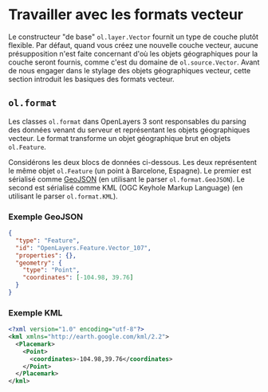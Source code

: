 # Travailler avec les formats vecteur

Le constructeur "de base" `ol.layer.Vector` fournit un type de couche plutôt flexible. Par défaut, quand vous créez une nouvelle couche vecteur, aucune présupposition n'est faite concernant d'où les objets géographiques pour la couche seront fournis, comme c'est du domaine de `ol.source.Vector`.  Avant de nous engager dans le stylage des objets géographiques vecteur, cette section introduit les basiques des formats vecteur.

## `ol.format`

Les classes `ol.format` dans OpenLayers 3 sont responsables du parsing des données venant du serveur et représentant les objets géographiques vecteur. Le format transforme un objet géographique brut en objets `ol.Feature`.

Considérons les deux blocs de données ci-dessous. Les deux représentent le même objet `ol.Feature` (un point à Barcelone, Espagne). Le premier est sérialisé comme [GeoJSON](http://geojson.org>) (en utilisant le parser `ol.format.GeoJSON`). Le second est sérialisé comme KML (OGC Keyhole Markup Language) (en utilisant le parser `ol.format.KML`).

### Exemple GeoJSON

```json
{
  "type": "Feature",
  "id": "OpenLayers.Feature.Vector_107",
  "properties": {},
  "geometry": {
    "type": "Point",
    "coordinates": [-104.98, 39.76]
  }
}
```

### Exemple KML

```xml
<?xml version="1.0" encoding="utf-8"?>
<kml xmlns="http://earth.google.com/kml/2.2">
  <Placemark>
    <Point>
      <coordinates>-104.98,39.76</coordinates>
    </Point>
  </Placemark>
</kml>
```
